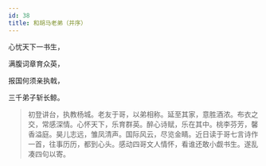 ```yaml
---
id: 38
title: 和胡马老弟（并序）
---
```

心忧天下一书生，

满腹词章育众英，

报国何须亲执戟，

三千弟子斩长鲸。

> 初登讲台，执教杨城。老友于哥，以弟相称。延至其家，意胜酒浓。布衣之交，常感深情。心怀天下，乐育群英。醉心诗赋，乐在其中。桃李芬芳，馨香溢庭。昊儿志远，雏凤清声。国际风云，尽览金睛。近日读于哥七言诗作一首，往事历历，都到心头。感动四哥文人情怀，看谁还敢小觑书生。遂乱凑四句以寄。
